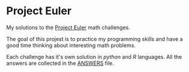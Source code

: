# Project Euler

My solutions to the [Project Euler](https://projecteuler.net/) math challenges.

The goal of this projest is to practice my programming skills and have a good time thinking about interesting math problems.

Each challenge has it's own solution in *python* and *R* languages. All the answers are collected in the [ANSWERS](ANSWERS.md) file.

